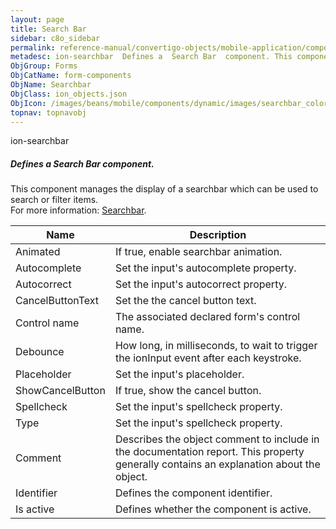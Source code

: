 ```yaml
---
layout: page
title: Search Bar
sidebar: c8o_sidebar
permalink: reference-manual/convertigo-objects/mobile-application/components/form-components/search-bar/
metadesc: ion-searchbar  Defines a  Search Bar  component. This component manages the display of a searchbar which can be used to search or filter items.  For m
ObjGroup: Forms
ObjCatName: form-components
ObjName: Searchbar
ObjClass: ion_objects.json
ObjIcon: /images/beans/mobile/components/dynamic/images/searchbar_color_32x32.png
topnav: topnavobj
---
```

ion-searchbar<br/>

##### Defines a <i>Search Bar</i> component.<br/>
This component manages the display of a searchbar which can be used to search or filter items.<br/>
 For more information: <a href='https://ionicframework.com/docs/v3/api/components/searchbar/Searchbar/'>Searchbar</a>.

Name | Description 
--- | ---
Animated | If true, enable searchbar animation.
Autocomplete | Set the input's autocomplete property.
Autocorrect | Set the input's autocorrect property.
CancelButtonText | Set the the cancel button text.
Control name | The associated declared form's control name.
Debounce | How long, in milliseconds, to wait to trigger the ionInput event after each keystroke.
Placeholder | Set the input's placeholder.
ShowCancelButton | If true, show the cancel button.
Spellcheck | Set the input's spellcheck property.
Type | Set the input's spellcheck property.
Comment | Describes the object comment to include in the documentation report.  This property generally contains an explanation about the object. 
Identifier | Defines the component identifier.  
Is active | Defines whether the component is active. 

